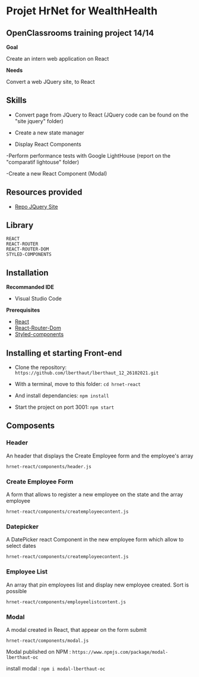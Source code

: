 # Projet HrNet for WealthHealth

## OpenClassrooms training project 14/14

**Goal**

Create an intern web application on React

**Needs**

Convert a web JQuery site, to React

## Skills

- Convert page from JQuery to React (JQuery code can be found on the "site jquery" folder)

- Create a new state manager

- Display React Components

-Perform performance tests with Google LightHouse (report on the "comparatif lightouse" folder)

-Create a new React Component (Modal)

## Resources provided

- [Repo JQuery Site](https://github.com/OpenClassrooms-Student-Center/P12_Front-end)

## Library

```
REACT
REACT-ROUTER
REACT-ROUTER-DOM
STYLED-COMPONENTS
```

## Installation

**Recommanded IDE**

- Visual Studio Code

**Prerequisites**

- [React](https://reactjs.org/)
- [React-Router-Dom](https://www.npmjs.com/package/react-router-dom)
- [Styled-components](https://styled-components.com/)

## Installing et starting Front-end

- Clone the repository: `https://github.com/lberthaut/lberthaut_12_26102021.git`

- With a terminal, move to this folder: `cd hrnet-react`

- And install dependancies: `npm install`

- Start the project on port 3001: `npm start`

## Composents

### Header

An header that displays the Create Employee form and the employee's array

```
hrnet-react/components/header.js
```

### Create Employee Form

A form that allows to register a new employee on the state and the array employee

```
hrnet-react/components/createmployeecontent.js
```

### Datepicker

A DatePicker react Component in the new employee form which allow to select dates

```
hrnet-react/components/createmployeecontent.js
```

### Employee List

An array that pin employees list and display new employee created. Sort is possible

```
hrnet-react/components/employeelistcontent.js
```

### Modal

A modal created in React, that appear on the form submit

```
hrnet-react/components/modal.js
```

Modal published on NPM : `https://www.npmjs.com/package/modal-lberthaut-oc`

install modal : `npm i modal-lberthaut-oc`
